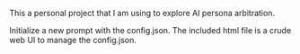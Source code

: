 This a personal project that I am using to explore AI persona arbitration.

Initialize a new prompt with the config.json. The included html file is a crude web UI to manage the config.json.


